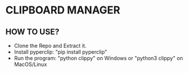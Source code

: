 # CLIPBOARD MANAGER

## HOW TO USE?

- Clone the Repo and Extract it.
- Install pyperclip: "pip install pyperclip"
- Run the program: "python clippy" on Windows or "python3 clippy" on MacOS/Linux
